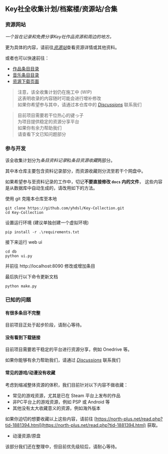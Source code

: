 ## Key社全收集计划/档案楼/资源站/合集

### 资源网站

*一个旨在记录和免费分享Key社作品资源和周边的地方。*

更为具体的内容，请前往[*资源站*](https://yhdsl.github.io/Key-Collection)查看资源详情或其他资料。

或者也可以快速前往：

- [作品条目目录](https://yhdsl.github.io/Key-Collection/key/index)
- [音乐条目目录](https://yhdsl.github.io/Key-Collection/music/index)
- [资源下载页面](https://yhdsl.github.io/Key-Collection/download)

> 注意，该全收集计划仍在施工中 (WIP)  
> 这表明收录的内容随时可能会进行增补修改  
> 如果你希望参与其中，请通过本仓库中的 [*Discussions*](https://github.com/yhdsl/Key-Collection/discussions) 联系我们

> 目前项目需要若干位热心的键っ子  
> 为项目提供稳定的资源分享平台  
> 如果你有余力帮助我们  
> 请查看下文已知问题部分

### 参与开发

该全收集计划分为*条目资料记录*和*条目资源收藏*两部分。

其中本仓库主要包含资料记录部分，而资源收藏则分流至若干个网盘中。

如果希望参与至资料记录的工作中，切记**不要直接修改 `docs` 内的文件**，
这些内容是从数据库中自动生成的，请改用如下的方法。

使用 git 克隆本仓库至本地
```shell
git clone https://github.com/yhdsl/Key-Collection.git
cd Key-Collection
```

设置运行环境 (建议单独创建一个虚拟环境)
```shell
pip install -r .\requirements.txt
```

接下来运行 web ui
```shell
cd db
python ui.py
```

并前往 http://localhost:8090 修改或增加条目

最后执行以下命令更新文档
```shell
python make.py
```

### 已知的问题

#### 有很多条目不完整

目前项目正处于起步阶段，请耐心等待。

#### 没有看到下载链接

目前项目需要若干稳定的平台进行资源分享，例如 Onedrive 等。

如果你能够有余力帮助我们，请通过 [*Discussions*](https://github.com/yhdsl/Key-Collection/discussions) 联系我们

#### 常见的游戏/动漫没有收藏

考虑到缩减整体资源的体积，我们目前针对以下内容不做收藏：

- 常见的游戏资源，尤其是已在 Steam 平台上发布的作品
- 非PC平台上的游戏资源，例如 PSP 或 Android 等
- 其他没有太大收藏意义的资源，例如海外版本

如果你迫切的想要收藏以上这些内容，请前往
[https://north-plus.net/read.php?tid-1881394.html](https://north-plus.net/read.php?tid-1881394.html) 获取。

- 动漫资源/原盘

该部分我们还在整理中，但目前优先级较后，请耐心等待。
